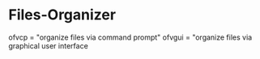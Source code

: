 # Files-Organizer
ofvcp = "organize files via command prompt" ofvgui = "organize files via graphical user interface
